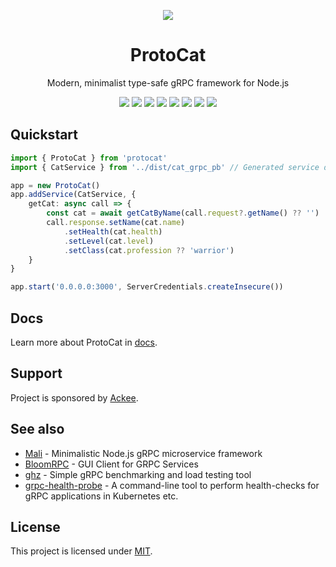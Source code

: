 <div align="center">

[![](https://raw.githubusercontent.com/grissius/protocat/master/website/static/img/logo.svg)](https://grissius.github.io/protocat/)

# ProtoCat

Modern, minimalist type-safe gRPC framework for Node.js

[![](https://flat.badgen.net/travis/grissius/protocat)](https://travis-ci.com/github/grissius/protocat)
[![](https://flat.badgen.net/npm/v/protocat)](https://www.npmjs.com/package/protocat)
[![](https://flat.badgen.net/codecov/c/github/grissius/protocat)](https://codecov.io/gh/grissius/protocat)
[![](https://flat.badgen.net/codeclimate/maintainability/grissius/protocat)](https://codeclimate.com/github/grissius/protocat)
[![](https://flat.badgen.net/github/license/grissius/protocat)](https://github.com/grissius/protocat/blob/master/LICENSE)
[![](https://flat.badgen.net/david/dep/grissius/protocat)](https://david-dm.org/grissius/protocat)
[![](https://flat.badgen.net/snyk/grissius/protocat)](https://snyk.io/vuln/npm:protocat)
[![](https://flat.badgen.net/badge/%F0%9F%93%91%20docs/pages/cyan)](https://grissius.github.io/protocat/)

</div>

## Quickstart

```typescript
import { ProtoCat } from 'protocat'
import { CatService } from '../dist/cat_grpc_pb' // Generated service definition

app = new ProtoCat()
app.addService(CatService, {
    getCat: async call => {
        const cat = await getCatByName(call.request?.getName() ?? '')
        call.response.setName(cat.name)
            .setHealth(cat.health)
            .setLevel(cat.level)
            .setClass(cat.profession ?? 'warrior')
    }
}

app.start('0.0.0.0:3000', ServerCredentials.createInsecure())
```

## Docs

Learn more about ProtoCat in [docs](https://grissius.github.io/protocat/).

## Support

Project is sponsored by [Ackee](https://www.ackee.cz).

## See also

- [Mali](https://mali.js.org/) - Minimalistic Node.js gRPC microservice framework
- [BloomRPC](https://github.com/uw-labs/bloomrpc) - GUI Client for GRPC Services
- [ghz](https://github.com/bojand/ghz) - Simple gRPC benchmarking and load testing tool
- [grpc-health-probe](https://github.com/grpc-ecosystem/grpc-health-probe) - A command-line tool to perform health-checks for gRPC applications in Kubernetes etc.

## License

This project is licensed under [MIT](./LICENSE).
